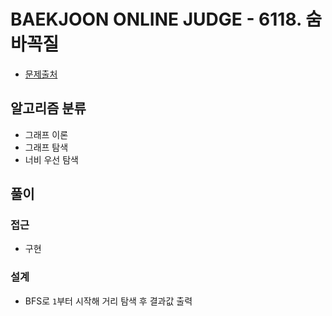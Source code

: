 # BAEKJOON ONLINE JUDGE - 6118. 숨바꼭질

- [문제출처](https://www.acmicpc.net/problem/6118 '6118. 숨바꼭질')

## 알고리즘 분류

- 그래프 이론
- 그래프 탐색
- 너비 우선 탐색

## 풀이

### 접근

- 구현

### 설계

- BFS로 `1`부터 시작해 거리 탐색 후 결과값 출력

